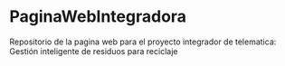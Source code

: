 # PaginaWebIntegradora
Repositorio de la pagina web para el proyecto integrador de telematica: Gestión inteligente de residuos para reciclaje
